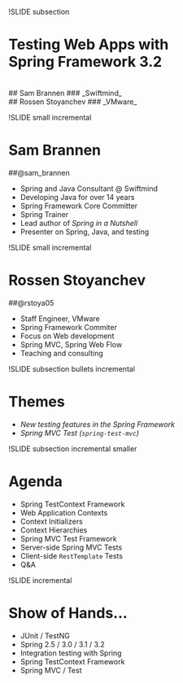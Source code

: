 !SLIDE subsection
# Testing Web Apps with<br />Spring Framework 3.2
<br />
## Sam Brannen
### _Swiftmind_
<br />
## Rossen Stoyanchev
### _VMware_

!SLIDE small incremental
# __Sam Brannen__
##@sam_brannen
* Spring and Java Consultant @ Swiftmind
* Developing Java for over 14 years
* Spring Framework Core Committer
* Spring Trainer
* Lead author of _Spring in a Nutshell_
* Presenter on Spring, Java, and testing

!SLIDE small incremental
# __Rossen Stoyanchev__
##@rstoya05
* Staff Engineer, VMware
* Spring Framework Commiter
* Focus on Web development
* Spring MVC, Spring Web Flow
* Teaching and consulting

!SLIDE subsection bullets incremental
# Themes
* _New testing features in the Spring Framework_
* _Spring MVC Test (`spring-test-mvc`)_

!SLIDE subsection incremental smaller
# Agenda
* Spring TestContext Framework
* Web Application Contexts
* Context Initializers
* Context Hierarchies
* Spring MVC Test Framework
* Server-side Spring MVC Tests
* Client-side `RestTemplate` Tests
* Q&A

!SLIDE incremental
# Show of Hands...
* JUnit / TestNG
* Spring 2.5 / 3.0 / 3.1 / 3.2
* Integration testing with Spring
* Spring TestContext Framework
* Spring MVC / Test
